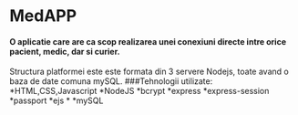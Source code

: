 # MedAPP
#### O aplicatie care are ca scop realizarea unei conexiuni directe intre orice pacient, medic, dar si curier.
Structura platformei este este formata din 3 servere Nodejs, toate avand o baza de date comuna mySQL.
###Tehnologii utilizate:
*HTML,CSS,Javascript
*NodeJS
  *bcrypt
  *express
  *express-session
  *passport
  *ejs
  *
*mySQL

